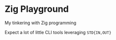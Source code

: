 # Zig Playground

My tinkering with Zig programming

Expect a lot of little CLI tools leveraging `STD{IN,OUT}`
